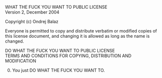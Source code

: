 WHAT THE FUCK YOU WANT TO PUBLIC LICENSE  
Version 2, December 2004

Copyright (c) Ondrej Balaz

Everyone is permitted to copy and distribute verbatim or modified copies of
this license document, and changing it is allowed as long as the name is
changed.

DO WHAT THE FUCK YOU WANT TO PUBLIC LICENSE  
TERMS AND CONDITIONS FOR COPYING, DISTRIBUTION AND MODIFICATION

0. You just DO WHAT THE FUCK YOU WANT TO.

